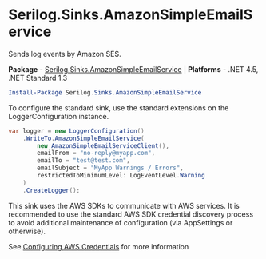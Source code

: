 # Serilog.Sinks.AmazonSimpleEmailService

Sends log events by Amazon SES.

**Package** - [Serilog.Sinks.AmazonSimpleEmailService](https://www.nuget.org/packages/Serilog.Sinks.AmazonSimpleEmailService)
| **Platforms** - .NET 4.5, .NET Standard 1.3

```powershell
Install-Package Serilog.Sinks.AmazonSimpleEmailService
```

To configure the standard sink, use the standard extensions on the LoggerConfiguration instance.

```csharp
var logger = new LoggerConfiguration()
    .WriteTo.AmazonSimpleEmailService(
        new AmazonSimpleEmailServiceClient(),
        emailFrom = "no-reply@myapp.com",
        emailTo = "test@test.com",
        emailSubject = "MyApp Warnings / Errors",
        restrictedToMinimumLevel: LogEventLevel.Warning
    )
    .CreateLogger();
```

This sink uses the AWS SDKs to communicate with AWS services.  It is recommended to use the standard AWS SDK credential discovery process to avoid additional maintenance of configuration (via AppSettings or otherwise).

See [Configuring AWS Credentials](https://docs.aws.amazon.com/sdk-for-net/v3/developer-guide/net-dg-config-creds.html) for more information